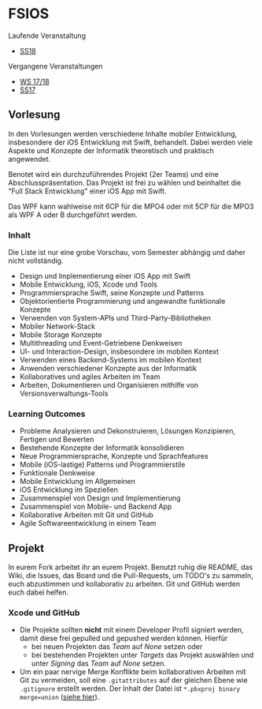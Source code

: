 # FSIOS

Laufende Veranstaltung
- [SS18](https://github.com/alexdobry/FSIOS/tree/master/SS18)

Vergangene Veranstaltungen
- [WS 17/18](https://github.com/alexdobry/FSIOS/tree/master/WS17_18)
- [SS17](https://github.com/alexdobry/FSIOS/tree/master/SS17)

## Vorlesung
In den Vorlesungen werden verschiedene Inhalte mobiler Entwicklung, insbesondere der iOS Entwicklung mit Swift, behandelt. Dabei werden viele Aspekte und Konzepte der Informatik theoretisch und praktisch angewendet.

Benotet wird ein durchzuführendes Projekt (2er Teams) und eine Abschlusspräsentation. Das Projekt ist frei zu wählen und beinhaltet die "Full Stack Entwicklung" einer iOS App mit Swift.

Das WPF kann wahlweise mit 6CP für die MPO4 oder mit 5CP für die MPO3 als WPF A oder B durchgeführt werden.

### Inhalt
Die Liste ist nur eine grobe Vorschau, vom Semester abhängig und daher nicht vollständig.

- Design und Implementierung einer iOS App mit Swift
- Mobile Entwicklung, iOS, Xcode und Tools
- Programmiersprache Swift, seine Konzepte und Patterns
- Objektorientierte Programmierung und angewandte funktionale Konzepte
- Verwenden von System-APIs und Third-Party-Bibliotheken
- Mobiler Network-Stack
- Mobile Storage Konzepte
- Multithreading und Event-Getriebene Denkweisen
- UI- und Interaction-Design, insbesondere im mobilen Kontext
- Verwenden eines Backend-Systems im mobilen Kontext
- Anwenden verschiedener Konzepte aus der Informatik
- Kollaboratives und agiles Arbeiten im Team
- Arbeiten, Dokumentieren und Organisieren mithilfe von Versionsverwaltungs-Tools

### Learning Outcomes
- Probleme Analysieren und Dekonstruieren, Lösungen Konzipieren, Fertigen und Bewerten
- Bestehende Konzepte der Informatik konsolidieren
- Neue Programmiersprache, Konzepte und Sprachfeatures
- Mobile (iOS-lastige) Patterns und Programmierstile
- Funktionale Denkweise
- Mobile Entwicklung im Allgemeinen
- iOS Entwicklung im Speziellen
- Zusammenspiel von Design und Implementierung
- Zusammenspiel von Mobile- und Backend App
- Kollaborative Arbeiten mit Git und GitHub
- Agile Softwareentwicklung in einem Team

## Projekt
In eurem Fork arbeitet ihr an eurem Projekt. Benutzt ruhig die README, das Wiki, die Issues, das Board und die Pull-Requests, um TODO's zu sammeln, euch abzustimmen und kollaborativ zu arbeiten. Git und GitHub werden euch dabei helfen.

### Xcode und GitHub
* Die Projekte sollten **nicht** mit einem Developer Profil signiert werden, damit diese frei gepulled und gepushed werden können. Hierfür
  * bei neuen Projekten das *Team* auf *None* setzen oder 
  * bei bestehenden Projekten unter *Targets* das Projekt auswählen und unter *Signing* das *Team* auf *None* setzen.
* Um ein paar nervige Merge Konflikte beim kollaborativen Arbeiten mit Git zu vermeiden, soll eine `.gitattributes` auf der gleichen Ebene wie `.gitignore` erstellt werden. Der Inhalt der Datei ist `*.pbxproj binary merge=union` ([siehe hier](http://stackoverflow.com/questions/2615378/how-to-use-git-properly-with-xcode)).
